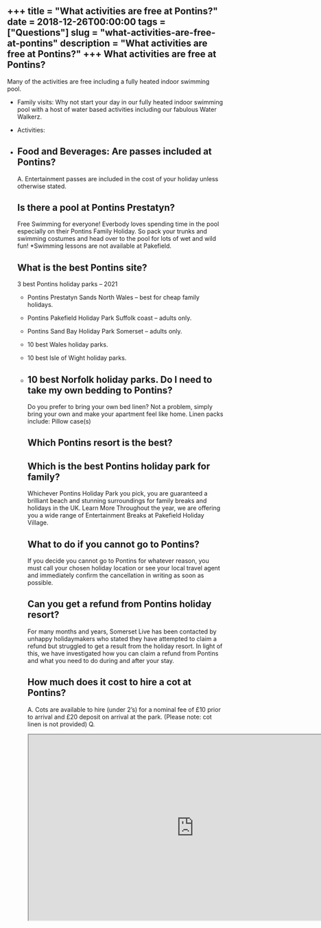 +++
title = "What activities are free at Pontins?"
date = 2018-12-26T00:00:00
tags = ["Questions"]
slug = "what-activities-are-free-at-pontins"
description = "What activities are free at Pontins?"
+++
What activities are free at Pontins?
------------------------------------

Many of the activities are free including a fully heated indoor swimming pool.

- Family visits: Why not start your day in our fully heated indoor swimming pool with a host of water based activities including our fabulous Water Walkerz.
- Activities:
- Food and Beverages: Are passes included at Pontins?
    -------------------------------
    
    A. Entertainment passes are included in the cost of your holiday unless otherwise stated.
    
    Is there a pool at Pontins Prestatyn?
    -------------------------------------
    
    Free Swimming for everyone! Everbody loves spending time in the pool especially on their Pontins Family Holiday. So pack your trunks and swimming costumes and head over to the pool for lots of wet and wild fun! \*Swimming lessons are not available at Pakefield.
    
    What is the best Pontins site?
    ------------------------------
    
    3 best Pontins holiday parks – 2021
    
    
    - Pontins Prestatyn Sands North Wales – best for cheap family holidays.
    - Pontins Pakefield Holiday Park Suffolk coast – adults only.
    - Pontins Sand Bay Holiday Park Somerset – adults only.
    - 10 best Wales holiday parks.
    - 10 best Isle of Wight holiday parks.
    - 10 best Norfolk holiday parks. Do I need to take my own bedding to Pontins?
        --------------------------------------------
        
        Do you prefer to bring your own bed linen? Not a problem, simply bring your own and make your apartment feel like home. Linen packs include: Pillow case(s)
        
        Which Pontins resort is the best?
        ---------------------------------
        
        Which is the best Pontins holiday park for family?
        --------------------------------------------------
        
        Whichever Pontins Holiday Park you pick, you are guaranteed a brilliant beach and stunning surroundings for family breaks and holidays in the UK. Learn More Throughout the year, we are offering you a wide range of Entertainment Breaks at Pakefield Holiday Village.
        
        What to do if you cannot go to Pontins?
        ---------------------------------------
        
        If you decide you cannot go to Pontins for whatever reason, you must call your chosen holiday location or see your local travel agent and immediately confirm the cancellation in writing as soon as possible.
        
        Can you get a refund from Pontins holiday resort?
        -------------------------------------------------
        
        For many months and years, Somerset Live has been contacted by unhappy holidaymakers who stated they have attempted to claim a refund but struggled to get a result from the holiday resort. In light of this, we have investigated how you can claim a refund from Pontins and what you need to do during and after your stay.
        
        How much does it cost to hire a cot at Pontins?
        -----------------------------------------------
        
        A. Cots are available to hire (under 2’s) for a nominal fee of £10 prior to arrival and £20 deposit on arrival at the park. (Please note: cot linen is not provided) Q.
        
        <iframe allow="accelerometer; autoplay; clipboard-write; encrypted-media; gyroscope; picture-in-picture" allowfullscreen="" class="__youtube_prefs__  epyt-is-override  no-lazyload" data-no-lazy="1" data-origheight="433" data-origwidth="770" data-skipgform_ajax_framebjll="" height="433" id="_ytid_59732" loading="lazy" src="https://www.youtube.com/embed/GmUJH7YlseE?enablejsapi=1&autoplay=0&cc_load_policy=0&cc_lang_pref=&iv_load_policy=1&loop=0&modestbranding=0&rel=1&fs=1&playsinline=0&autohide=2&theme=dark&color=red&controls=1&" title="YouTube player" width="770"></iframe>